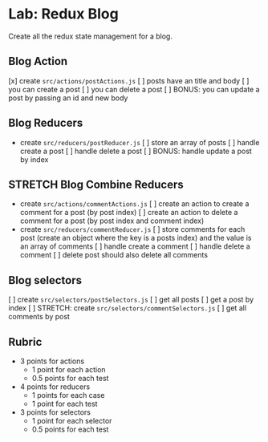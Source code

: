# Lab: Redux Blog

Create all the redux state management for a blog.

## Blog Action

[x] create `src/actions/postActions.js`
[ ] posts have an title and body
[ ] you can create a post
[ ] you can delete a post
[ ] BONUS: you can update a post by passing an id and new body

## Blog Reducers

* create `src/reducers/postReducer.js`
[ ] store an array of posts
[ ] handle create a post
[ ] handle delete a post
[ ] BONUS: handle update a post by index

## STRETCH Blog Combine Reducers

* create `src/actions/commentActions.js`
[ ] create an action to create a comment for a post (by post index)
[ ] create an action to delete a comment for a post (by post index and comment index)
* create `src/reducers/commentReducer.js`
[ ] store comments for each post (create an object where the key is a posts index)
    and the value is an array of comments
[ ] handle create a comment
[ ] handle delete a comment
[ ] delete post should also delete all comments

## Blog selectors

[ ] create `src/selectors/postSelectors.js`
[ ] get all posts
[ ] get a post by index
[ ] STRETCH: create `src/selectors/commentSelectors.js`
[ ] get all comments by post

## Rubric

* 3 points for actions
  * 1 point for each action
  * 0.5 points for each test
* 4 points for reducers
  * 1 points for each case
  * 1 point for each test
* 3 points for selectors
  * 1 point for each selector
  * 0.5 points for each test